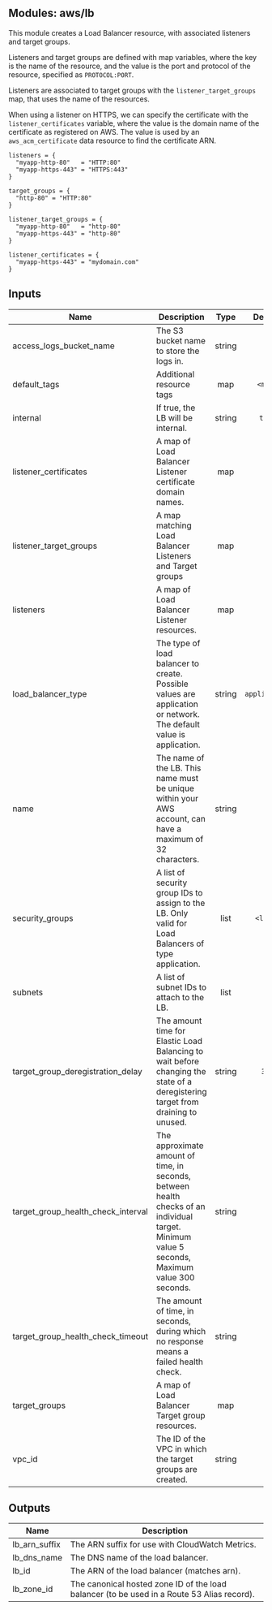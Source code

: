 ## Modules: aws/lb

This module creates a Load Balancer resource, with associated
listeners and target groups.

Listeners and target groups are defined with map variables,
where the key is the name of the resource, and the value is
the port and protocol of the resource, specified as `PROTOCOL:PORT`.

Listeners are associated to target groups with the `listener_target_groups`
map, that uses the name of the resources.

When using a listener on HTTPS, we can specify the certificate with
the `listener_certificates` variable, where the value is the domain name
of the certificate as registered on AWS. The value is used by an
`aws_acm_certificate` data resource to find the certificate ARN.

```
listeners = {
  "myapp-http-80"   = "HTTP:80"
  "myapp-https-443" = "HTTPS:443"
}

target_groups = {
  "http-80" = "HTTP:80"
}

listener_target_groups = {
  "myapp-http-80"   = "http-80"
  "myapp-https-443" = "http-80"
}

listener_certificates = {
  "myapp-https-443" = "mydomain.com"
}

```


## Inputs

| Name | Description | Type | Default | Required |
|------|-------------|:----:|:-----:|:-----:|
| access_logs_bucket_name | The S3 bucket name to store the logs in. | string | - | yes |
| default_tags | Additional resource tags | map | `<map>` | no |
| internal | If true, the LB will be internal. | string | `true` | no |
| listener_certificates | A map of Load Balancer Listener certificate domain names. | map | - | yes |
| listener_target_groups | A map matching Load Balancer Listeners and Target groups | map | - | yes |
| listeners | A map of Load Balancer Listener resources. | map | - | yes |
| load_balancer_type | The type of load balancer to create. Possible values are application or network. The default value is application. | string | `application` | no |
| name | The name of the LB. This name must be unique within your AWS account, can have a maximum of 32 characters. | string | - | yes |
| security_groups | A list of security group IDs to assign to the LB. Only valid for Load Balancers of type application. | list | `<list>` | no |
| subnets | A list of subnet IDs to attach to the LB. | list | - | yes |
| target_group_deregistration_delay | The amount time for Elastic Load Balancing to wait before changing the state of a deregistering target from draining to unused. | string | `300` | no |
| target_group_health_check_interval | The approximate amount of time, in seconds, between health checks of an individual target. Minimum value 5 seconds, Maximum value 300 seconds. | string | `30` | no |
| target_group_health_check_timeout | The amount of time, in seconds, during which no response means a failed health check. | string | `5` | no |
| target_groups | A map of Load Balancer Target group resources. | map | - | yes |
| vpc_id | The ID of the VPC in which the target groups are created. | string | - | yes |

## Outputs

| Name | Description |
|------|-------------|
| lb_arn_suffix | The ARN suffix for use with CloudWatch Metrics. |
| lb_dns_name | The DNS name of the load balancer. |
| lb_id | The ARN of the load balancer (matches arn). |
| lb_zone_id | The canonical hosted zone ID of the load balancer (to be used in a Route 53 Alias record). |

